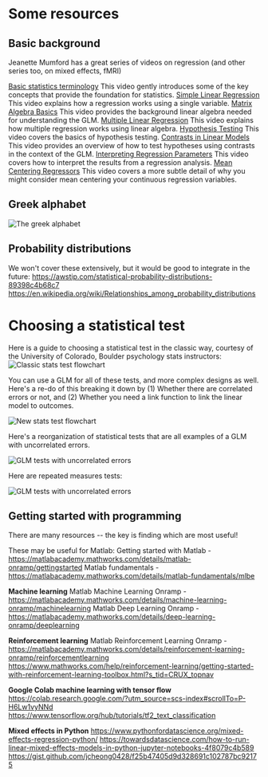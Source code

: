# Some resources

## Basic background
Jeanette Mumford has a great series of videos on regression (and other series too, on mixed effects, fMRI)

[Basic statistics terminology](https://youtu.be/apt8uAgtgdY) This video gently introduces some of the key concepts that provide the foundation for statistics.
[Simple Linear Regression](https://www.youtube.com/watch?v=yLgPpmXVVbs) This video explains how a regression works using a single variable.
[Matrix Algebra Basics](https://www.youtube.com/watch?v=fkZj8QoYjq8) This video provides the background linear algebra needed for understanding the GLM.
[Multiple Linear Regression](https://www.youtube.com/watch?v=qdOG7YMolmA) This video explains how multiple regression works using linear algebra.
[Hypothesis Testing](https://www.youtube.com/watch?v=ULeg3DH3g9w) This video covers the basics of hypothesis testing.
[Contrasts in Linear Models](https://www.youtube.com/watch?v=yLgPpmXVVbs&t=631s) This video provides an overview of how to test hypotheses using contrasts in the context of the GLM.
[Interpreting Regression Parameters](https://www.youtube.com/watch?v=uClfe4pLrCo) This video covers how to interpret the results from a regression analysis.
[Mean Centering Regressors](https://www.youtube.com/watch?v=K4S576j90N8) This video covers a more subtle detail of why you might consider mean centering your continuous regression variables.

## Greek alphabet

![The greek alphabet](images/greekalphabet.png)

## Probability distributions

We won't cover these extensively, but it would be good to integrate in the future:
https://awstip.com/statistical-probability-distributions-89398c4b68c7
https://en.wikipedia.org/wiki/Relationships_among_probability_distributions

# Choosing a statistical test

Here is a guide to choosing a statistical test in the classic way, courtesy of the University of Colorado, Boulder psychology stats instructors:
![Classic stats test flowchart](images/whichstats_colorado.png)

You can use a GLM for all of these tests, and more complex designs as well. Here's a re-do of this breaking it down by (1) Whether there are correlated errors or not, and (2) Whether you need a link function to link the linear model to outcomes.

![New stats test flowchart](images/newwhichstats_colorado_tor.png)

Here's a reorganization of statistical tests that are all examples of a GLM with uncorrelated errors.

![GLM tests with uncorrelated errors](images/glmfamily_iid.png)

Here are repeated measures tests:

![GLM tests with uncorrelated errors](images/glmfamily_correrrors.png)

## Getting started with programming

There are many resources -- the key is finding which are most useful!

These may be useful for Matlab:
Getting started with Matlab - https://matlabacademy.mathworks.com/details/matlab-onramp/gettingstarted
Matlab fundamentals - https://matlabacademy.mathworks.com/details/matlab-fundamentals/mlbe

**Machine learning**
Matlab Machine Learning Onramp - https://matlabacademy.mathworks.com/details/machine-learning-onramp/machinelearning
Matlab Deep Learning Onramp - https://matlabacademy.mathworks.com/details/deep-learning-onramp/deeplearning

**Reinforcement learning**
Matlab Reinforcement Learning Onramp - https://matlabacademy.mathworks.com/details/reinforcement-learning-onramp/reinforcementlearning
https://www.mathworks.com/help/reinforcement-learning/getting-started-with-reinforcement-learning-toolbox.html?s_tid=CRUX_topnav

**Google Colab machine learning with tensor flow**
https://colab.research.google.com/?utm_source=scs-index#scrollTo=P-H6Lw1vyNNd
https://www.tensorflow.org/hub/tutorials/tf2_text_classification

**Mixed effects in Python**
https://www.pythonfordatascience.org/mixed-effects-regression-python/
https://towardsdatascience.com/how-to-run-linear-mixed-effects-models-in-python-jupyter-notebooks-4f8079c4b589
https://gist.github.com/jcheong0428/f25b47405d9d328691c102787bc92175
